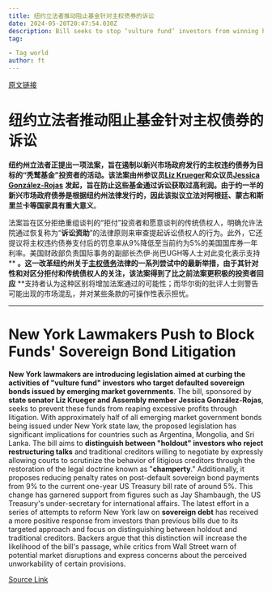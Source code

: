 ```yaml
---
title: 纽约立法者推动阻止基金针对主权债券的诉讼
date: 2024-05-20T20:47:54.030Z
description: Bill seeks to stop ‘vulture fund’ investors from winning high payouts through the state’s courts
tag: 

- Tag world
author: ft
---
```


[原文链接](https://ft.com/content/fba31511-d684-4efb-872e-05635196f2b8)

# 纽约立法者推动阻止基金针对主权债券的诉讼 

**纽约州立法者正提出一项法案，旨在遏制以新兴市场政府发行的主权违约债券为目标的“秃鹫基金”投资者的活动。该法案由州参议员[Liz Krueger](https://en.wikipedia.org/wiki/Liz_Krueger)和众议员[Jessica González-Rojas](https://en.wikipedia.org/wiki/Jessica_Gonzalez-Rojas)** **发起，旨在防止这些基金通过诉讼获取过高利润。由于约一半的新兴市场政府债券是根据纽约州法律发行的，因此该拟议立法对阿根廷、蒙古和斯里兰卡等国家具有重大意义**。

法案旨在区分拒绝重组谈判的“拒付”投资者和愿意谈判的传统债权人，明确允许法院通过恢复称为“**诉讼资助**”的法律原则来审查提起诉讼债权人的行为。此外，它还提议将主权违约债券支付后的罚息率从9%降低至当前约为5%的美国国库券一年利率。美国财政部负责国际事务的副部长杰伊·尚巴UGH等人士对此变化表示支持** **。这一改革纽约州关于[主权债务](https://en.wikipedia.org/wiki/Sovereign_debt)法律的一系列尝试中的最新举措，由于其针对性和对区分拒付和传统债权人的关注，该法案得到了比之前法案更积极的投资者回应** **支持者认为这种区别将增加法案通过的可能性；而华尔街的批评人士则警告可能出现的市场混乱，并对某些条款的可操作性表示担忧。

---

# New York Lawmakers Push to Block Funds' Sovereign Bond Litigation 

**New York lawmakers are introducing legislation aimed at curbing the activities of "vulture fund" investors who target defaulted sovereign bonds issued by emerging market governments**. The bill, sponsored by **state senator Liz Krueger and Assembly member Jessica González-Rojas**, seeks to prevent these funds from reaping excessive profits through litigation. With approximately half of all emerging market government bonds being issued under New York state law, the proposed legislation has significant implications for countries such as Argentina, Mongolia, and Sri Lanka. The bill aims to **distinguish between "holdout" investors who reject restructuring talks** and traditional creditors willing to negotiate by expressly allowing courts to scrutinize the behavior of litigious creditors through the restoration of the legal doctrine known as "**champerty**." Additionally, it proposes reducing penalty rates on post-default sovereign bond payments from 9% to the current one-year US Treasury bill rate of around 5%. This change has garnered support from figures such as Jay Shambaugh, the US Treasury's under-secretary for international affairs. The latest effort in a series of attempts to reform New York law on **sovereign debt** has received a more positive response from investors than previous bills due to its targeted approach and focus on distinguishing between holdout and traditional creditors. Backers argue that this distinction will increase the likelihood of the bill's passage, while critics from Wall Street warn of potential market disruptions and express concerns about the perceived unworkability of certain provisions.

[Source Link](https://ft.com/content/fba31511-d684-4efb-872e-05635196f2b8)


